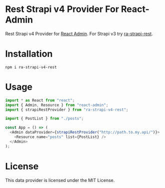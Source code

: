 # Rest Strapi v4 Provider For React-Admin

Rest Strapi v4 Provider for [React Admin](https://marmelab.com/react-admin/). For Strapi v3 try [ra-strapi-rest](https://github.com/nazirov91/ra-strapi-rest).

# Installation

```
npm i ra-strapi-v4-rest
```

# Usage

```js
import * as React from "react";
import { Admin, Resource } from "react-admin";
import { strapiRestProvider } from "ra-strapi-v4-rest";

import { PostList } from "./posts";

const App = () => (
  <Admin dataProvider={strapiRestProvider("http://path.to.my.api/")}>
    <Resource name="posts" list={PostList} />
  </Admin>
);
```

# License

This data provider is licensed under the MIT License.
